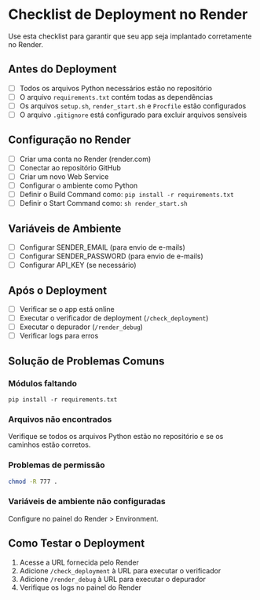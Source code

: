 # Checklist de Deployment no Render

Use esta checklist para garantir que seu app seja implantado corretamente no Render.

## Antes do Deployment

- [ ] Todos os arquivos Python necessários estão no repositório
- [ ] O arquivo `requirements.txt` contém todas as dependências
- [ ] Os arquivos `setup.sh`, `render_start.sh` e `Procfile` estão configurados
- [ ] O arquivo `.gitignore` está configurado para excluir arquivos sensíveis

## Configuração no Render

- [ ] Criar uma conta no Render (render.com)
- [ ] Conectar ao repositório GitHub
- [ ] Criar um novo Web Service
- [ ] Configurar o ambiente como Python
- [ ] Definir o Build Command como: `pip install -r requirements.txt`
- [ ] Definir o Start Command como: `sh render_start.sh`

## Variáveis de Ambiente

- [ ] Configurar SENDER_EMAIL (para envio de e-mails)
- [ ] Configurar SENDER_PASSWORD (para envio de e-mails)
- [ ] Configurar API_KEY (se necessário)

## Após o Deployment

- [ ] Verificar se o app está online
- [ ] Executar o verificador de deployment (`/check_deployment`)
- [ ] Executar o depurador (`/render_debug`)
- [ ] Verificar logs para erros

## Solução de Problemas Comuns

### Módulos faltando
```
pip install -r requirements.txt
```

### Arquivos não encontrados
Verifique se todos os arquivos Python estão no repositório e se os caminhos estão corretos.

### Problemas de permissão
```bash
chmod -R 777 .
```

### Variáveis de ambiente não configuradas
Configure no painel do Render > Environment.

## Como Testar o Deployment

1. Acesse a URL fornecida pelo Render
2. Adicione `/check_deployment` à URL para executar o verificador
3. Adicione `/render_debug` à URL para executar o depurador
4. Verifique os logs no painel do Render